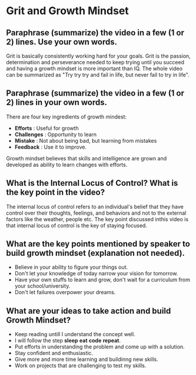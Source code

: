 # Grit and Growth Mindset


## Paraphrase (summarize) the video in a few (1 or 2) lines. Use your own words.

Grit is basically consistently working hard for your goals. Grit is the passion, determination and perseverance needed to keep trying until you succeed and having a growth mindset is more important than IQ. The whole video can be summarized as "Try try try and fail in life, but never fail to try in life".


## Paraphrase (summarize) the video in a few (1 or 2) lines in your own words.

There are four key ingredients of growth mindest:
* **Efforts** : Useful for growth
* **Challenges** : Opportunity to learn
* **Mistake** : Not about being bad, but learning from mistakes
* **Feedback** : Use it to improve.

Growth mindset believes that skills and intelligence are grown and developed as ability to learn changes with efforts.


## What is the Internal Locus of Control? What is the key point in the video?
The internal locus of control refers to an individual's belief that they have control over their thoughts, feelings, and behaviors and not to the external factors like the weather, people etc. The key point discussed inthis video is that internal locus of control is the key of staying focused.


## What are the key points mentioned by speaker to build growth mindset (explanation not needed).

* Believe in your ability to figure your things out.
* Don't let your knowledge of today narrow your vision for tomorrow.
* Have your own stuffs to learn and grow, don't wait for a curriculum from your school/university.
* Don't let failures overpower your dreams.


## What are your ideas to take action and build Growth Mindset?

* Keep reading untill I understand the concept well.
* I will follow the step **sleep** **eat** **code** **repeat**.
* Put efforts in understanding the problem and come up with a solution.
* Stay confident and enthusiastic.
* Give more and more time learning and buildinng new skills.
* Work on projects that are challenging to test my skills.